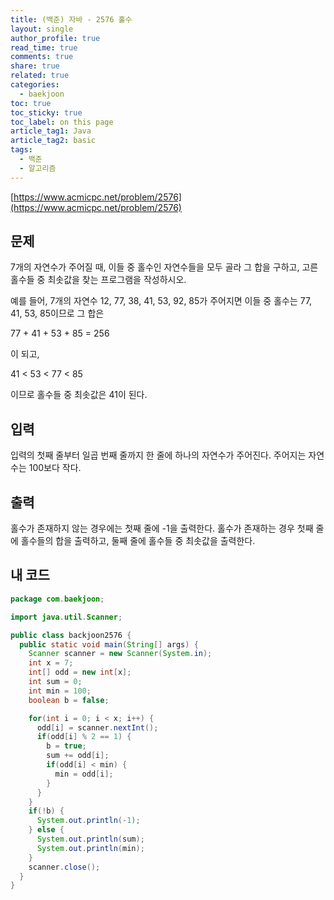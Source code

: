 ```yaml
---
title: (백준) 자바 - 2576 홀수
layout: single
author_profile: true
read_time: true
comments: true
share: true
related: true
categories: 
  - baekjoon
toc: true
toc_sticky: true
toc_label: on this page
article_tag1: Java
article_tag2: basic
tags:
  - 백준
  - 알고리즘
---
```


[https://www.acmicpc.net/problem/2576](https://www.acmicpc.net/problem/2576)

## 문제

7개의 자연수가 주어질 때, 이들 중 홀수인 자연수들을 모두 골라 그 합을 구하고, 고른 홀수들 중 최솟값을 찾는 프로그램을 작성하시오.

예를 들어, 7개의 자연수 12, 77, 38, 41, 53, 92, 85가 주어지면 이들 중 홀수는 77, 41, 53, 85이므로 그 합은

77 + 41 + 53 + 85 = 256

이 되고,

41 < 53 < 77 < 85

이므로 홀수들 중 최솟값은 41이 된다.

## 입력

입력의 첫째 줄부터 일곱 번째 줄까지 한 줄에 하나의 자연수가 주어진다. 주어지는 자연수는 100보다 작다.

## 출력

홀수가 존재하지 않는 경우에는 첫째 줄에 -1을 출력한다. 홀수가 존재하는 경우 첫째 줄에 홀수들의 합을 출력하고, 둘째 줄에 홀수들 중 최솟값을 출력한다.



## 내 코드

```java
package com.baekjoon;

import java.util.Scanner;

public class backjoon2576 {
  public static void main(String[] args) {
    Scanner scanner = new Scanner(System.in);
    int x = 7;
    int[] odd = new int[x];
    int sum = 0;
    int min = 100;
    boolean b = false;

    for(int i = 0; i < x; i++) {
      odd[i] = scanner.nextInt();
      if(odd[i] % 2 == 1) {
        b = true;
        sum += odd[i];
        if(odd[i] < min) {
          min = odd[i];
        }
      }
    }
    if(!b) {
      System.out.println(-1);
    } else {
      System.out.println(sum);
      System.out.println(min);
    }
    scanner.close();
  }
}

```

